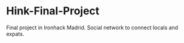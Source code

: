 # Hink-Final-Project
Final project in Ironhack Madrid. Social network to connect locals and expats.
